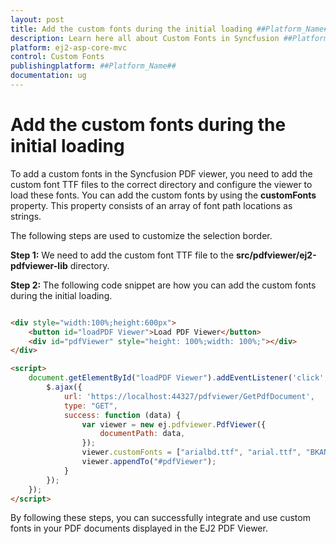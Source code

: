 ```yaml
---
layout: post
title: Add the custom fonts during the initial loading ##Platform_Name## Pdfviewer Component
description: Learn here all about Custom Fonts in Syncfusion ##Platform_Name## Pdfviewer component of Syncfusion Essential JS 2 and more.
platform: ej2-asp-core-mvc
control: Custom Fonts
publishingplatform: ##Platform_Name##
documentation: ug
---
```


# Add the custom fonts during the initial loading

To add a custom fonts in the Syncfusion PDF viewer, you need to add the custom font TTF files to the correct directory and configure the viewer to load these fonts. You can add the custom fonts by using the **customFonts** property. This property consists of an array of font path locations as strings.

The following steps are used to customize the selection border.

**Step 1:** We need to add the custom font TTF file to the **src/pdfviewer/ej2-pdfviewer-lib** directory.

**Step 2:** The following code snippet are how you can add the custom fonts during the initial loading.

```html

<div style="width:100%;height:600px">
    <button id="loadPDF Viewer">Load PDF Viewer</button>
    <div id="pdfViewer" style="height: 100%;width: 100%;"></div>
</div>

<script>
    document.getElementById("loadPDF Viewer").addEventListener('click', function () {
        $.ajax({
            url: 'https://localhost:44327/pdfviewer/GetPdfDocument',
            type: "GET",
            success: function (data) {
                var viewer = new ej.pdfviewer.PdfViewer({
                    documentPath: data,
                });
                viewer.customFonts = ["arialbd.ttf", "arial.ttf", "BKANT.TTF", "calibri.ttf", "GARA.TTF", "GARAIT.TTF", "msgothic.ttc", "trebuc.ttf", "wingding.ttf"];
                viewer.appendTo("#pdfViewer");
            }
        });
    });
</script>

```

By following these steps, you can successfully integrate and use custom fonts in your PDF documents displayed in the EJ2 PDF Viewer.